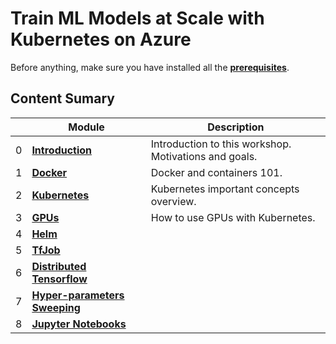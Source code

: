 # Train ML Models at Scale with Kubernetes on Azure

<!-- ## [Learning Objectives](./learningObjectives.md)
## [Presentation Content](./presentationContent.md)
## [Room Organization](./roomOrganization.md) -->


Before anything, make sure you have installed all the [**prerequisites**](./prerequisites.md).

## Content Sumary

| | Module | Description |
| --- | --- | --- |
|0| **[Introduction](0-intro)** | Introduction to this workshop. Motivations and goals.|
|1| **[Docker](1-docker)** | Docker and containers 101.|
|2| **[Kubernetes](2-kubernetes)** | Kubernetes important concepts overview.|
|3| **[GPUs](3-gpus)** | How to use GPUs with Kubernetes.|
|4| **[Helm](4-helm)** | |
|5| **[TfJob](5-tfjob)** | |
|6| **[Distributed Tensorflow](6-distributed-tensorflow)** | |
|7| **[Hyper-parameters Sweeping](7-hyper-param-sweeping)** | |
|8| **[Jupyter Notebooks](8-jupyter)** | |
